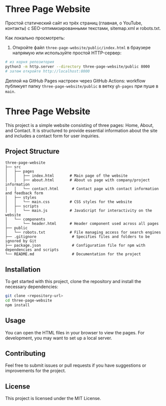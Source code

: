 # Three Page Website

Простой статический сайт из трёх страниц (главная, о YouTube, контакты) с SEO-оптимизированными текстами, sitemap.xml и robots.txt.

Как локально просмотреть:

1. Откройте файл `three-page-website/public/index.html` в браузере напрямую или используйте простой HTTP-сервер:

```bash
# из корня репозитория
python3 -m http.server --directory three-page-website/public 8000
# затем откройте http://localhost:8000
```

Деплой на GitHub Pages настроен через GitHub Actions: workflow публикует папку `three-page-website/public` в ветку `gh-pages` при пуше в `main`.
# Three Page Website

This project is a simple website consisting of three pages: Home, About, and Contact. It is structured to provide essential information about the site and includes a contact form for user inquiries.

## Project Structure

```
three-page-website
├── src
│   ├── pages
│   │   ├── index.html       # Main page of the website
│   │   ├── about.html       # About us page with company/project information
│   │   └── contact.html      # Contact page with contact information and feedback form
│   ├── styles
│   │   └── main.css         # CSS styles for the website
│   ├── scripts
│   │   └── main.js          # JavaScript for interactivity on the website
│   └── components
│       └── header.html      # Header component used across all pages
├── public
│   └── robots.txt           # File managing access for search engines
├── .gitignore                # Specifies files and folders to be ignored by Git
├── package.json              # Configuration file for npm with dependencies and scripts
└── README.md                 # Documentation for the project
```

## Installation

To get started with this project, clone the repository and install the necessary dependencies:

```bash
git clone <repository-url>
cd three-page-website
npm install
```

## Usage

You can open the HTML files in your browser to view the pages. For development, you may want to set up a local server.

## Contributing

Feel free to submit issues or pull requests if you have suggestions or improvements for the project.

## License

This project is licensed under the MIT License.